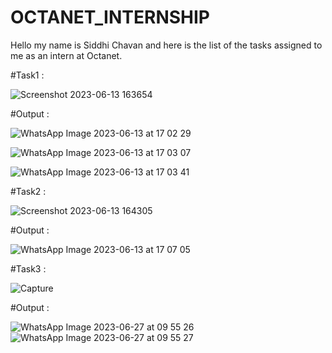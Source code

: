 # OCTANET_INTERNSHIP
Hello my name is Siddhi Chavan and here is the list of the tasks assigned to me as an intern at Octanet.

#Task1 : 

![Screenshot 2023-06-13 163654](https://github.com/PrabhatSingh0607/OCTANET_JUNE/assets/118503589/77183b1d-9fd7-4d0a-a52c-d5f5e2d6df48)

#Output : 

![WhatsApp Image 2023-06-13 at 17 02 29](https://github.com/SiddhiChavan07/OCTANET_JUNE/assets/114715354/ab41ec67-9855-4118-8dc0-48d95347459e)

![WhatsApp Image 2023-06-13 at 17 03 07](https://github.com/SiddhiChavan07/OCTANET_JUNE/assets/114715354/7ade3981-373c-4fc5-bd38-15bfd9966873)

![WhatsApp Image 2023-06-13 at 17 03 41](https://github.com/SiddhiChavan07/OCTANET_JUNE/assets/114715354/434672d9-965f-4ef7-831b-6cc554c631b5)

#Task2 :

![Screenshot 2023-06-13 164305](https://github.com/PrabhatSingh0607/OCTANET_JUNE/assets/118503589/48402195-080f-4201-9898-2fe8cf50d066)

#Output : 

![WhatsApp Image 2023-06-13 at 17 07 05](https://github.com/SiddhiChavan07/OCTANET_JUNE/assets/114715354/8f3aea18-02d9-47fd-9375-2ddbf2f2fb98)

#Task3 :

![Capture](https://github.com/SiddhiChavan07/OCTANET_JUNE/assets/114715354/f8d833b5-29ef-4f96-ae92-acef715e253a)

#Output :

![WhatsApp Image 2023-06-27 at 09 55 26](https://github.com/SiddhiChavan07/OCTANET_JUNE/assets/114715354/8903f20b-9421-475f-adb7-5a3911a3982c)
![WhatsApp Image 2023-06-27 at 09 55 27](https://github.com/SiddhiChavan07/OCTANET_JUNE/assets/114715354/f36745cc-2e81-49c8-b0ba-b972eee96702)








